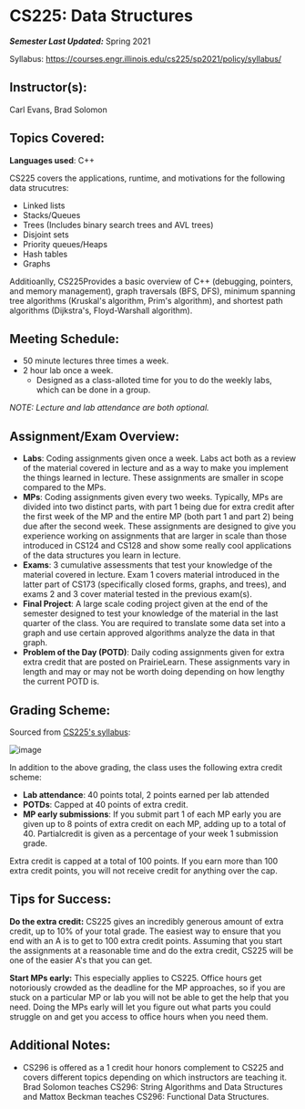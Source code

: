 # CS225: Data Structures

***Semester Last Updated:*** Spring 2021

Syllabus: https://courses.engr.illinois.edu/cs225/sp2021/policy/syllabus/

## Instructor(s): 
Carl Evans, Brad Solomon

## Topics Covered:
**Languages used**: C++

CS225 covers the applications, runtime, and motivations for the following data strucutres:
* Linked lists
* Stacks/Queues
* Trees (Includes binary search trees and AVL trees)
* Disjoint sets
* Priority queues/Heaps
* Hash tables
* Graphs

Additioanlly, CS225Provides a basic overview of C++ (debugging, pointers, and memory management), graph traversals (BFS, DFS), minimum spanning tree algorithms (Kruskal's algorithm, Prim's algorithm), and shortest path algorithms (Dijkstra's, Floyd-Warshall algorithm).

## Meeting Schedule: 
* 50 minute lectures three times a week.
* 2 hour lab once a week. 
  * Designed as a class-alloted time for you to do the weekly labs, which can be done in a group.

*NOTE: Lecture and lab attendance are both optional.*

## Assignment/Exam Overview:

* **Labs**: Coding assignments given once a week. Labs act both as a review of the material covered in lecture and as a way to make you implement the things learned in lecture.
These assignments are smaller in scope compared to the MPs.
* **MPs**: Coding assignments given every two weeks. Typically, MPs are divided into two distinct parts, with part 1 being due for extra credit after the first week of the MP and the entire MP (both part 1 and part 2) being due after the second week. These assignments are designed to give you experience working on assignments that are larger in scale than those introduced in CS124 and CS128 and show some really cool applications of the data structures you learn in lecture.
* **Exams**: 3 cumulative assessments that test your knowledge of the material covered in lecture. Exam 1 covers material introduced in the latter part of CS173
(specifically closed forms, graphs, and trees), and exams 2 and 3 cover material tested in the previous exam(s).
* **Final Project**: A large scale coding project given at the end of the semester designed to test your knowledge of the material in the last quarter of the class. You are required to translate some data set into a graph and use certain approved algorithms analyze the data in that graph.
* **Problem of the Day (POTD)**: Daily coding assignments given for extra extra credit that are posted on PrairieLearn. These assignments vary in length and may or may not be worth doing depending on how lengthy the current POTD is.

## Grading Scheme:
Sourced from [CS225's syllabus](https://courses.engr.illinois.edu/cs225/sp2021/policy/syllabus/):

![image](https://user-images.githubusercontent.com/50086310/118315925-2575d100-b4c4-11eb-8364-359ffdebb73f.png)

In addition to the above grading, the class uses the following extra credit scheme:
* **Lab attendance**: 40 points total, 2 points earned per lab attended
* **POTDs**: Capped at 40 points of extra credit.
* **MP early submissions**: If you submit part 1 of each MP early you are given up to 8 points of extra credit on each MP, adding up to a total of 40. Partialcredit is given as a percentage of your week 1 submission grade.

Extra credit is capped at a total of 100 points. If you earn more than 100 extra credit points, you will not receive credit for anything over the cap.

## Tips for Success:
**Do the extra credit:** CS225 gives an incredibly generous amount of extra credit, up to 10% of your total grade. The easiest way to ensure that you end with an A is to get to 100 extra credit points. Assuming that you start the assignments at a reasonable time and do the extra credit, CS225 will be one of the easier A's that you can get.

**Start MPs early:** This especially applies to CS225. Office hours get notoriously crowded as the deadline for the MP approaches, so if you are stuck on a particular MP or lab you will not be able to get the help that you need. Doing the MPs early will let you figure out what parts you could struggle on and get you access to office hours when you need them.

## Additional Notes:
* CS296 is offered as a 1 credit hour honors complement to CS225 and covers different topics depending on which instructors are teaching it. Brad Solomon teaches CS296: String Algorithms and Data Structures and Mattox Beckman teaches CS296: Functional Data Structures.
